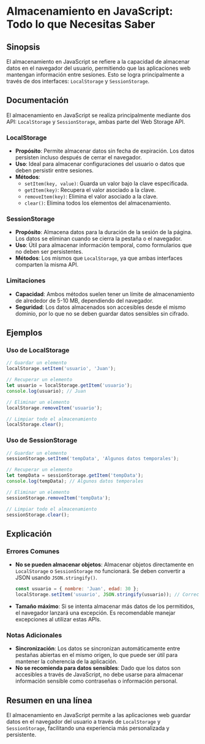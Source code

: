 <!--
Meta Description: # Almacenamiento en JavaScript: Todo lo que Necesitas Saber ## Sinopsis El almacenamiento en JavaScript se refiere a la capacidad de almacenar datos e...
Meta Keywords: datos, localstorage, usuario, sessionstorage, que
-->

# Almacenamiento en JavaScript: Todo lo que Necesitas Saber

## Sinopsis
El almacenamiento en JavaScript se refiere a la capacidad de almacenar datos en el navegador del usuario, permitiendo que las aplicaciones web mantengan información entre sesiones. Esto se logra principalmente a través de dos interfaces: `LocalStorage` y `SessionStorage`.

## Documentación
El almacenamiento en JavaScript se realiza principalmente mediante dos API: `LocalStorage` y `SessionStorage`, ambas parte del Web Storage API.

### LocalStorage
- **Propósito**: Permite almacenar datos sin fecha de expiración. Los datos persisten incluso después de cerrar el navegador.
- **Uso**: Ideal para almacenar configuraciones del usuario o datos que deben persistir entre sesiones.
- **Métodos**:
  - `setItem(key, value)`: Guarda un valor bajo la clave especificada.
  - `getItem(key)`: Recupera el valor asociado a la clave.
  - `removeItem(key)`: Elimina el valor asociado a la clave.
  - `clear()`: Elimina todos los elementos del almacenamiento.

### SessionStorage
- **Propósito**: Almacena datos para la duración de la sesión de la página. Los datos se eliminan cuando se cierra la pestaña o el navegador.
- **Uso**: Útil para almacenar información temporal, como formularios que no deben ser persistentes.
- **Métodos**: Los mismos que `LocalStorage`, ya que ambas interfaces comparten la misma API.

### Limitaciones
- **Capacidad**: Ambos métodos suelen tener un límite de almacenamiento de alrededor de 5-10 MB, dependiendo del navegador.
- **Seguridad**: Los datos almacenados son accesibles desde el mismo dominio, por lo que no se deben guardar datos sensibles sin cifrado.

## Ejemplos
### Uso de LocalStorage
```javascript
// Guardar un elemento
localStorage.setItem('usuario', 'Juan');

// Recuperar un elemento
let usuario = localStorage.getItem('usuario');
console.log(usuario); // Juan

// Eliminar un elemento
localStorage.removeItem('usuario');

// Limpiar todo el almacenamiento
localStorage.clear();
```

### Uso de SessionStorage
```javascript
// Guardar un elemento
sessionStorage.setItem('tempData', 'Algunos datos temporales');

// Recuperar un elemento
let tempData = sessionStorage.getItem('tempData');
console.log(tempData); // Algunos datos temporales

// Eliminar un elemento
sessionStorage.removeItem('tempData');

// Limpiar todo el almacenamiento
sessionStorage.clear();
```

## Explicación
### Errores Comunes
- **No se pueden almacenar objetos**: Almacenar objetos directamente en `LocalStorage` o `SessionStorage` no funcionará. Se deben convertir a JSON usando `JSON.stringify()`.
  
  ```javascript
  const usuario = { nombre: 'Juan', edad: 30 };
  localStorage.setItem('usuario', JSON.stringify(usuario)); // Corrección
  ```

- **Tamaño máximo**: Si se intenta almacenar más datos de los permitidos, el navegador lanzará una excepción. Es recomendable manejar excepciones al utilizar estas APIs.

### Notas Adicionales
- **Sincronización**: Los datos se sincronizan automáticamente entre pestañas abiertas en el mismo origen, lo que puede ser útil para mantener la coherencia de la aplicación.
- **No se recomienda para datos sensibles**: Dado que los datos son accesibles a través de JavaScript, no debe usarse para almacenar información sensible como contraseñas o información personal.

## Resumen en una línea
El almacenamiento en JavaScript permite a las aplicaciones web guardar datos en el navegador del usuario a través de `LocalStorage` y `SessionStorage`, facilitando una experiencia más personalizada y persistente.
